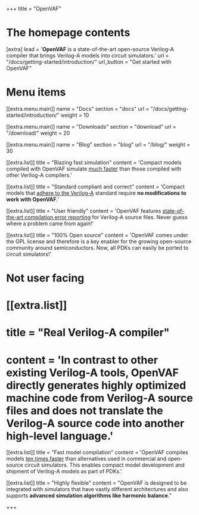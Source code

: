 +++
title = "OpenVAF"


# The homepage contents
[extra]
lead = '<b>OpenVAF</b> is a state-of-the-art open-source Verilog-A compiler that brings Verilog-A models into circuit simulators.'
url = "/docs/getting-started/introduction/"
url_button = "Get started with OpenVAF"

# Menu items
[[extra.menu.main]]
name = "Docs"
section = "docs"
url = "/docs/getting-started/introduction/"
weight = 10

[[extra.menu.main]]
name = "Downloads"
section = "download"
url = "/download/"
weight = 20

[[extra.menu.main]]
name = "Blog"
section = "blog"
url = "/blog/"
weight = 30

[[extra.list]]
title = "Blazing fast simulation"
content = 'Compact models compiled with OpenVAF simulate <a href="/docs/details/performance"> much faster</a> than those compiled with other Verilog-A compilers.'

[[extra.list]]
title = "Standard compliant and correct"
content = 'Compact models that <a href="/docs/details/verilog-a-standard">adhere to the Verilog-A</a> standard require <b>no modifications to work with OpenVAF</b>.'

[[extra.list]]
title = "User friendly"
content = 'OpenVAF features <a href="/docs/details/ui">state-of-the-art compilation error reporting</a> for Verilog-A source files. Never guess where a problem came from again!'

[[extra.list]]
title = "100% Open source"
content = 'OpenVAF comes under the GPL license and therefore is a key enabler for the growing open-source community around semiconductors. Now, all PDKs can easily be ported to circuit simulators!'

# Not user facing
# [[extra.list]]
# title = "Real Verilog-A compiler"
# content = 'In contrast to other existing Verilog-A tools, OpenVAF directly generates highly optimized machine code from Verilog-A source files and does not translate the Verilog-A source code into another high-level language.'


[[extra.list]]
title = "Fast model compilation"
content = 'OpenVAF compiles models <a href="/docs/details/performance">ten times faster</a> than alternatives used in  commercial and open-source circuit simulators. This enables compact model development and shipment of Verilog-A models as part of PDKs.'

[[extra.list]]
title = "Highly flexible"
content = "OpenVAF is designed to be integrated with simulators that have vastly different architectures and also supports <b>advanced simulation algorithms like harmonic balance</b>."

+++
